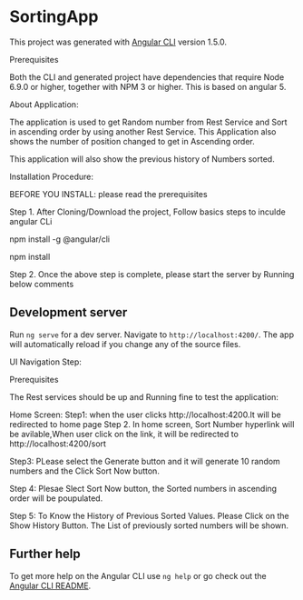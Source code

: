 # SortingApp

This project was generated with [Angular CLI](https://github.com/angular/angular-cli) version 1.5.0.

Prerequisites

Both the CLI and generated project have dependencies that require Node 6.9.0 or higher, together with NPM 3 or higher. This is based on angular 5.

About Application:

The application is used to get Random number from Rest Service and Sort in ascending order by using another Rest Service. This Application also shows the number of position changed to get in Ascending order.

This application will also show the previous history of Numbers sorted.


Installation Procedure:

BEFORE YOU INSTALL: please read the prerequisites

Step 1. After Cloning/Download the project, Follow basics steps to inculde angular CLi

npm install -g @angular/cli

npm install

Step 2. Once the above step is complete, please start the server by Running below comments

## Development server

Run `ng serve` for a dev server. Navigate to `http://localhost:4200/`. The app will automatically reload if you change any of the source files.


UI Navigation Step:
 
 Prerequisites

The Rest services should be up and Running fine to test the application:

 Home Screen:
 Step1: when the user clicks http://localhost:4200.It will be redirected to home page
 Step 2. In home screen, Sort Number hyperlink will be avilable,When user click on the link, it will be redirected to http://localhost:4200/sort

 Step3: PLease select the Generate button and it will generate 10 random numbers and the Click Sort Now button.

 Step 4: Plesae Slect Sort Now button, the Sorted numbers in ascending order will be poupulated.

 Step 5: To Know the History of Previous Sorted Values. Please Click on the Show History Button. 
 The List of previously sorted numbers will be shown.


## Further help

To get more help on the Angular CLI use `ng help` or go check out the [Angular CLI README](https://github.com/angular/angular-cli/blob/master/README.md).
